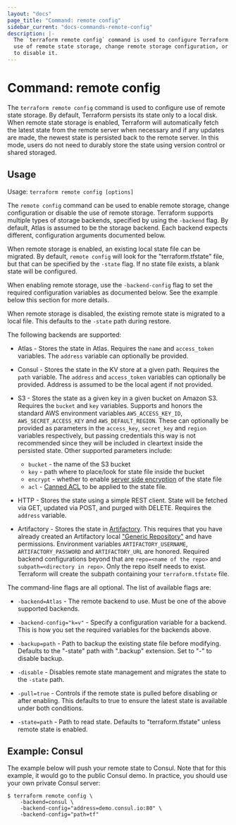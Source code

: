```yaml
---
layout: "docs"
page_title: "Command: remote config"
sidebar_current: "docs-commands-remote-config"
description: |-
  The `terraform remote config` command is used to configure Terraform to make
  use of remote state storage, change remote storage configuration, or
  to disable it.
---
```


# Command: remote config

The `terraform remote config` command is used to configure use of remote
state storage. By default, Terraform persists its state only to a local
disk. When remote state storage is enabled, Terraform will automatically
fetch the latest state from the remote server when necessary and if any
updates are made, the newest state is persisted back to the remote server.
In this mode, users do not need to durably store the state using version
control or shared storaged.

## Usage

Usage: `terraform remote config [options]`

The `remote config` command can be used to enable remote storage, change
configuration or disable the use of remote storage. Terraform supports multiple types
of storage backends, specified by using the `-backend` flag. By default,
Atlas is assumed to be the storage backend. Each backend expects different,
configuration arguments documented below.

When remote storage is enabled, an existing local state file can be migrated.
By default, `remote config` will look for the "terraform.tfstate" file, but that
can be specified by the `-state` flag. If no state file exists, a blank
state will be configured.

When enabling remote storage, use the `-backend-config` flag to set
the required configuration variables as documented below. See the example
below this section for more details.

When remote storage is disabled, the existing remote state is migrated
to a local file. This defaults to the `-state` path during restore.

The following backends are supported:

* Atlas - Stores the state in Atlas. Requires the `name` and `access_token`
  variables. The `address` variable can optionally be provided.

* Consul - Stores the state in the KV store at a given path.
  Requires the `path` variable. The `address` and `access_token`
  variables can optionally be provided. Address is assumed to be the
  local agent if not provided.

* S3 - Stores the state as a given key in a given bucket on Amazon S3.
  Requires the `bucket` and `key` variables. Supports and honors the standard
  AWS environment variables `AWS_ACCESS_KEY_ID`, `AWS_SECRET_ACCESS_KEY`
  and `AWS_DEFAULT_REGION`. These can optionally be provided as parameters
  in the `access_key`, `secret_key` and `region` variables
  respectively, but passing credentials this way is not recommended since they
  will be included in cleartext inside the persisted state.
  Other supported parameters include:
  * `bucket` - the name of the S3 bucket
  * `key` - path where to place/look for state file inside the bucket
  * `encrypt` - whether to enable [server side encryption](http://docs.aws.amazon.com/AmazonS3/latest/dev/UsingServerSideEncryption.html)
    of the state file
  * `acl` - [Canned ACL](http://docs.aws.amazon.com/AmazonS3/latest/dev/acl-overview.html#canned-acl)
    to be applied to the state file.

* HTTP - Stores the state using a simple REST client. State will be fetched
  via GET, updated via POST, and purged with DELETE. Requires the `address` variable.

* Artifactory - Stores the state in [Artifactory](https://www.jfrog.com/artifactory/).
  This requires that you have already created an Artifactory local ["Generic Repository"](https://www.jfrog.com/confluence/display/RTF/Configuring+Repositories#ConfiguringRepositories-GenericRepositories) and have permissions.
  Environment variables `ARTIFACTORY_USERNAME`, `ARTIFACTORY_PASSWORD` and `ARTIFACTORY_URL` are honored.
  Required backend configurations beyond that are `repo=<name of the repo>` and `subpath=<directory in repo>`.
  Only the repo itself needs to exist. Terraform will create the subpath containing your `terraform.tfstate` file.

The command-line flags are all optional. The list of available flags are:

* `-backend=Atlas` - The remote backend to use. Must be one of the above
  supported backends.

* `-backend-config="k=v"` - Specify a configuration variable for a backend.
  This is how you set the required variables for the backends above.

* `-backup=path` - Path to backup the existing state file before
  modifying. Defaults to the "-state" path with ".backup" extension.
  Set to "-" to disable backup.

* `-disable` - Disables remote state management and migrates the state
  to the `-state` path.

* `-pull=true` - Controls if the remote state is pulled before disabling
  or after enabling. This defaults to true to ensure the latest state
  is available under both conditions.

* `-state=path` - Path to read state. Defaults to "terraform.tfstate"
  unless remote state is enabled.

## Example: Consul

The example below will push your remote state to Consul. Note that for
this example, it would go to the public Consul demo. In practice, you
should use your own private Consul server:

```
$ terraform remote config \
    -backend=consul \
    -backend-config="address=demo.consul.io:80" \
    -backend-config="path=tf"
```
